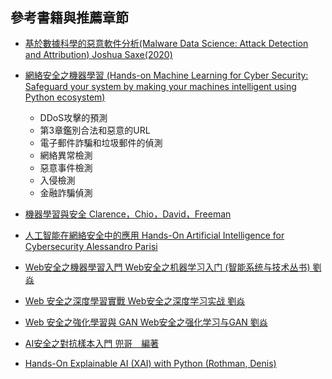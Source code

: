 #
```

```


## 參考書籍與推薦章節
- [基於數據科學的惡意軟件分析(Malware Data Science: Attack Detection and Attribution) Joshua Saxe(2020)](https://www.tenlong.com.tw/products/9787111646525)
- [網絡安全之機器學習 (Hands-on Machine Learning for Cyber Security: Safeguard your system by making your machines intelligent using Python ecosystem)](https://www.tenlong.com.tw/products/9787111669418)
  - DDoS攻擊的預測
  - 第3章鑑別合法和惡意的URL
  - 電子郵件詐騙和垃圾郵件的偵測
  - 網絡異常檢測
  - 惡意事件檢測
  - 入侵檢測
  - 金融詐騙偵測
- [機器學習與安全 Clarence，Chio，David，Freeman ](https://www.tenlong.com.tw/products/9787519830045?)
- [人工智能在網絡安全中的應用 Hands-On Artificial Intelligence for Cybersecurity  Alessandro Parisi](https://www.tenlong.com.tw/products/9787564191184)

- [Web安全之機器學習入門 Web安全之机器学习入门 (智能系统与技术丛书) 劉焱](https://www.tenlong.com.tw/products/9787111576426)
- [Web 安全之深度學習實戰 Web安全之深度学习实战 劉焱](https://www.tenlong.com.tw/products/9787111584476)
- [Web 安全之強化學習與 GAN Web安全之强化学习与GAN 劉焱](https://www.tenlong.com.tw/products/9787111593454)
- [AI安全之對抗樣本入門 兜哥　編著](https://www.tenlong.com.tw/products/9787111626824)

- [Hands-On Explainable AI (XAI) with Python (Rothman, Denis)]()
